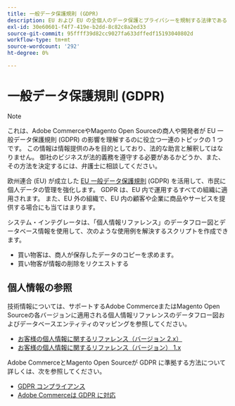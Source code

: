 ```yaml
---
title: 一般データ保護規則 (GDPR)
description: EU および EU の全個人のデータ保護とプライバシーを規制する法律である EU 一般データ保護規則 (GDPR) について説明します。
exl-id: 30e60601-f4f7-419e-b2dd-8c82c8a2ed33
source-git-commit: 95ffff39d82cc9027fa633dffedf15193040802d
workflow-type: tm+mt
source-wordcount: '292'
ht-degree: 0%

---
```


# 一般データ保護規則 (GDPR)

>[!NOTE]
>
>これは、Adobe CommerceやMagento Open Sourceの商人や開発者が EU 一般データ保護規則 (GDPR) の影響を理解するのに役立つ一連のトピックの 1 つです。 この情報は情報提供のみを目的としており、法的な助言と解釈してはなりません。 御社のビジネスが法的義務を遵守する必要があるかどうか、また、その方法を決定するには、弁護士に相談してください。

欧州連合 (EU) が成立した [EU 一般データ保護規則](https://ec.europa.eu/info/law/law-topic/data-protection_en) (GDPR) を活用して、市民に個人データの管理を強化します。 GDPR は、EU 内で運用するすべての組織に適用されます。 また、EU 外の組織で、EU 内の顧客や企業に商品やサービスを提供する場合にも当てはまります。

システム・インテグレータは、「個人情報リファレンス」のデータフロー図とデータベース情報を使用して、次のような使用例を解決するスクリプトを作成できます。

- 買い物客は、商人が保存したデータのコピーを求めます。
- 買い物客が情報の削除をリクエストする

## 個人情報の参照

技術情報については、サポートするAdobe CommerceまたはMagento Open Sourceの各バージョンに適用される個人情報リファレンスのデータフロー図およびデータベースエンティティのマッピングを参照してください。

- [お客様の個人情報に関するリファレンス（バージョン 2.x）](data-m2.md)
- [お客様の個人情報に関するリファレンス（バージョン） 1.x](data-m1.md)

Adobe CommerceとMagento Open Sourceが GDPR に準拠する方法について詳しくは、次を参照してください。

- [GDPR コンプライアンス](https://experienceleague.adobe.com/docs/commerce-admin/start/compliance/privacy/compliance-gdpr.html)
- [Adobe Commerceは GDPR に対応](https://business.adobe.com/privacy/general-data-protection-regulation.html)
